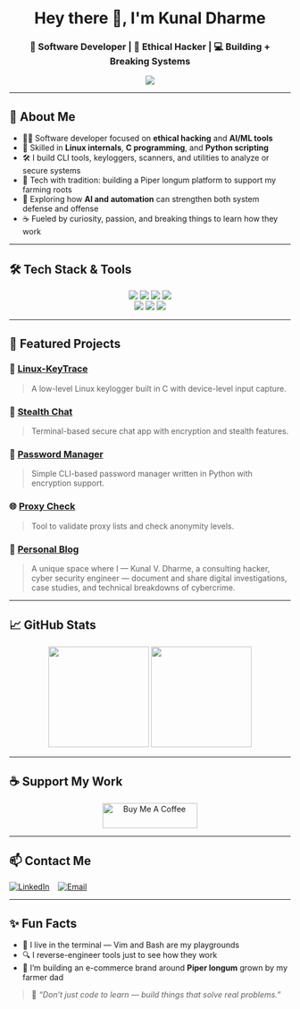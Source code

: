 <h1 align="center">Hey there 👋, I'm Kunal Dharme</h1>
<h3 align="center">🚀 Software Developer | 🧠 Ethical Hacker | 💻 Building + Breaking Systems</h3>

<p align="center">
  <img src="https://readme-typing-svg.demolab.com?font=Fira+Code&pause=1000&color=00FEEF&width=600&lines=Building+real-world+tools+with+C+%26+Bash;Ethical+Hacking+%7C+Linux+%7C+Open+Source+Dev;Breaking+and+making+things+is+how+I+learn!" />
</p>

---

## 🧠 About Me

- 👨‍💻 Software developer focused on **ethical hacking** and **AI/ML tools**
- 🐧 Skilled in **Linux internals**, **C programming**, and **Python scripting**
- 🛠️ I build CLI tools, keyloggers, scanners, and utilities to analyze or secure systems
- 🌾 Tech with tradition: building a Piper longum platform to support my farming roots
- 🚀 Exploring how **AI and automation** can strengthen both system defense and offense
- ☕ Fueled by curiosity, passion, and breaking things to learn how they work

---

## 🛠️ Tech Stack & Tools

<p align="center">
  <img src="https://img.shields.io/badge/-C-00599C?style=flat&logo=c" />
  <img src="https://img.shields.io/badge/-Python-3776AB?style=flat&logo=python" />
  <img src="https://img.shields.io/badge/-Bash-4EAA25?style=flat&logo=gnubash" />
  <img src="https://img.shields.io/badge/-Java-007396?style=flat&logo=java&logoColor=white" />
  <br/>
  <img src="https://img.shields.io/badge/-Linux-FCC624?style=flat&logo=linux" />
  <img src="https://img.shields.io/badge/-Git-F05032?style=flat&logo=git" />
  <img src="https://img.shields.io/badge/-VSCode-007ACC?style=flat&logo=visual-studio-code" />
</p>

---

## 🚀 Featured Projects

### 🔐 [Linux-KeyTrace](https://github.com/KunalDharme/Linux-KeyTrace)
> A low-level Linux keylogger built in C with device-level input capture.

### 💬 [Stealth Chat](https://github.com/KunalDharme/Stealth-Chat)
> Terminal-based secure chat app with encryption and stealth features.

### 🔐 [Password Manager](https://github.com/KunalDharme/Password-Manager)
> Simple CLI-based password manager written in Python with encryption support.

### 🌐 [Proxy Check](https://github.com/KunalDharme/Proxy-Check)
> Tool to validate proxy lists and check anonymity levels.

### 📝 [Personal Blog](https://github.com/KunalDharme/Personal-Blog)
> A unique space where I — Kunal V. Dharme, a consulting hacker, cyber security engineer — document and share digital investigations, case studies, and technical breakdowns of cybercrime.

---

## 📈 GitHub Stats

<p align="center">
  <img src="https://github-readme-stats.vercel.app/api?username=KunalDharme&show_icons=true&theme=tokyonight" height="180px"/>
  <img src="https://github-readme-stats.vercel.app/api/top-langs/?username=KunalDharme&layout=compact&theme=tokyonight" height="180px"/>
</p>

---

## ☕ Support My Work

<p align="center">
  <a href="https://www.buymeacoffee.com/kunaldharme" target="_blank">
    <img src="https://cdn.buymeacoffee.com/buttons/v2/default-yellow.png" alt="Buy Me A Coffee" height="45" width="170">
  </a>
</p>

---

## 📫 Contact Me

[![LinkedIn](https://img.shields.io/badge/LinkedIn-Kunal%20Dharme-0A66C2?style=for-the-badge&logo=linkedin&logoColor=white)](https://www.linkedin.com/in/kunal-dharme-8734862b7/)
&nbsp;&nbsp;
[![Email](https://img.shields.io/badge/Email-kunaldharme2004@gmail.com-D14836?style=for-the-badge&logo=gmail&logoColor=white)](mailto:kunaldharme2004@gmail.com)

---

## ✨ Fun Facts

- 🐧 I live in the terminal — Vim and Bash are my playgrounds
- 🔍 I reverse-engineer tools just to see how they work
- 🌾 I’m building an e-commerce brand around **Piper longum** grown by my farmer dad

> 🔎 *“Don’t just code to learn — build things that solve real problems.”*

